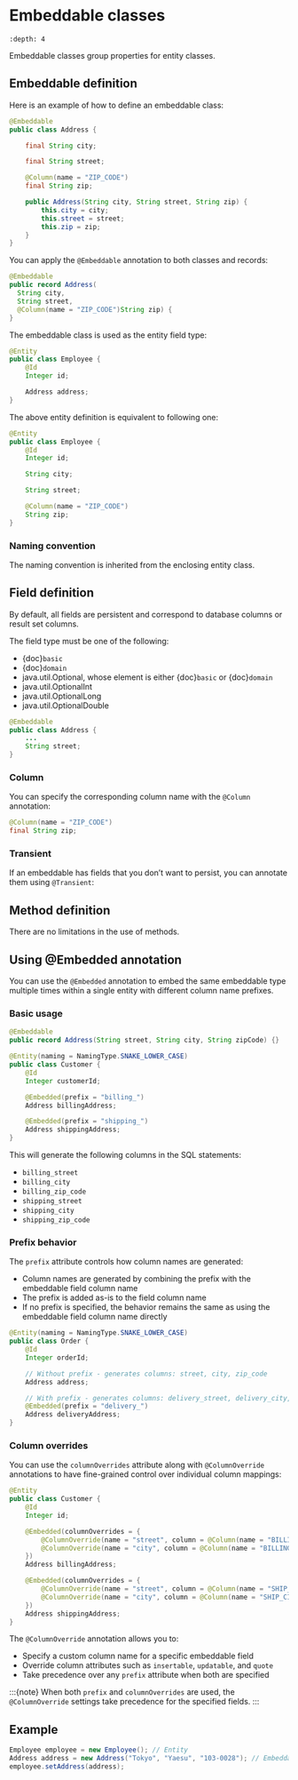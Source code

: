 # Embeddable classes

```{contents}
:depth: 4
```

Embeddable classes group properties for entity classes.

## Embeddable definition

Here is an example of how to define an embeddable class:

```java
@Embeddable
public class Address {

    final String city;

    final String street;

    @Column(name = "ZIP_CODE")
    final String zip;

    public Address(String city, String street, String zip) {
        this.city = city;
        this.street = street;
        this.zip = zip;
    }
}
```

You can apply the `@Embeddable` annotation to both classes and records:

```java
@Embeddable
public record Address(
  String city,
  String street,
  @Column(name = "ZIP_CODE")String zip) {
}
```

The embeddable class is used as the entity field type:

```java
@Entity
public class Employee {
    @Id
    Integer id;

    Address address;
}
```

The above entity definition is equivalent to following one:

```java
@Entity
public class Employee {
    @Id
    Integer id;

    String city;

    String street;

    @Column(name = "ZIP_CODE")
    String zip;
}
```

### Naming convention

The naming convention is inherited from the enclosing entity class.

## Field definition

By default, all fields are persistent and correspond to database columns or result set columns.

The field type must be one of the following:

- {doc}`basic`
- {doc}`domain`
- java.util.Optional, whose element is either {doc}`basic` or {doc}`domain`
- java.util.OptionalInt
- java.util.OptionalLong
- java.util.OptionalDouble

```java
@Embeddable
public class Address {
    ...
    String street;
}
```

### Column

You can specify the corresponding column name with the `@Column` annotation:

```java
@Column(name = "ZIP_CODE")
final String zip;
```

### Transient

If an embeddable has fields that you don’t want to persist, you can annotate them using `@Transient`:

## Method definition

There are no limitations in the use of methods.

## Using @Embedded annotation

You can use the `@Embedded` annotation to embed the same embeddable type multiple times within a single entity with different column name prefixes.

### Basic usage

```java
@Embeddable
public record Address(String street, String city, String zipCode) {}

@Entity(naming = NamingType.SNAKE_LOWER_CASE)
public class Customer {
    @Id
    Integer customerId;

    @Embedded(prefix = "billing_")
    Address billingAddress;

    @Embedded(prefix = "shipping_")
    Address shippingAddress;
}
```

This will generate the following columns in the SQL statements:

- `billing_street`
- `billing_city`
- `billing_zip_code`
- `shipping_street`
- `shipping_city`
- `shipping_zip_code`

### Prefix behavior

The `prefix` attribute controls how column names are generated:

- Column names are generated by combining the prefix with the embeddable field column name
- The prefix is added as-is to the field column name
- If no prefix is specified, the behavior remains the same as using the embeddable field column name directly

```java
@Entity(naming = NamingType.SNAKE_LOWER_CASE)
public class Order {
    @Id
    Integer orderId;

    // Without prefix - generates columns: street, city, zip_code
    Address address;

    // With prefix - generates columns: delivery_street, delivery_city, delivery_zip_code
    @Embedded(prefix = "delivery_")
    Address deliveryAddress;
}
```

### Column overrides

You can use the `columnOverrides` attribute along with `@ColumnOverride` annotations to have fine-grained control over individual column mappings:

```java
@Entity
public class Customer {
    @Id
    Integer id;

    @Embedded(columnOverrides = {
        @ColumnOverride(name = "street", column = @Column(name = "BILLING_STREET")),
        @ColumnOverride(name = "city", column = @Column(name = "BILLING_CITY"))
    })
    Address billingAddress;

    @Embedded(columnOverrides = {
        @ColumnOverride(name = "street", column = @Column(name = "SHIP_STREET", insertable = false)),
        @ColumnOverride(name = "city", column = @Column(name = "SHIP_CITY", updatable = false))
    })
    Address shippingAddress;
}
```

The `@ColumnOverride` annotation allows you to:

- Specify a custom column name for a specific embeddable field
- Override column attributes such as `insertable`, `updatable`, and `quote`
- Take precedence over any `prefix` attribute when both are specified

:::{note}
When both `prefix` and `columnOverrides` are used, the `@ColumnOverride` settings take precedence for the specified fields.
:::

## Example

```java
Employee employee = new Employee(); // Entity
Address address = new Address("Tokyo", "Yaesu", "103-0028"); // Embeddable
employee.setAddress(address);
```
